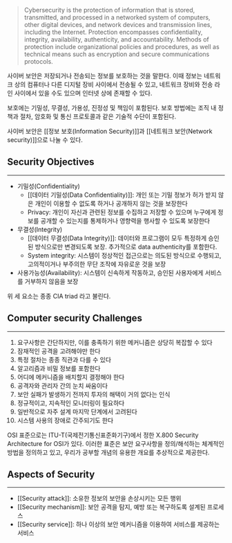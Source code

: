 > Cybersecurity is the protection of information that is stored, transmitted, and processed in a networked system of computers, other digital devices, and network devices and transmission lines, including the Internet. Protection encompasses confidentiality, integrity, availability, authenticity, and accountability. Methods of protection include organizational policies and procedures, as well as technical means such as encryption and secure communications protocols. 


사이버 보안은 저장되거나 전송되는 정보를 보호하는 것을 말한다. 이때 정보는 네트워크 상의 컴퓨터나 다른 디지털 장비 사이에서 전송될 수 있고, 네트워크 장비와 전송 라인 사이에서 있을 수도 있으며 인터넷 상에 존재할 수 있다. 

보호에는 기밀성, 무결성, 가용성, 진정성 및 책임이 포함된다. 보호 방법에는 조직 내 정책과 절차, 암호화 및 통신 프로토콜과 같은 기술적 수단이 포함된다. 

사이버 보안은 [[정보 보호(Information Security)]]과 [[네트워크 보안(Network security)]]으로 나눌 수 있다. 


## **Security Objectives**
---
+ 기밀성(Confidentiality)
	+ [[데이터 기밀성(Data Confidentiality)]]: 개인 또는 기밀 정보가 허가 받지 않은 개인이 이용할 수 없도록 하거나 공개하지 않는 것을 보장한다
	+ Privacy: 개인이 자신과 관련된 정보를 수집하고 저장할 수 있으며 누구에게 정보를 공개할 수 있는지를 통제하거나 영향력을 행사할 수 있도록 보장한다
+ 무결성(Integrity)
	+ [[데이터 무결성(Data Integrity)]]: 데이터와 프로그램이 모두 특정하게 승인된 방식으로만 변경되도록 보장. 추가적으로 data authenticity를 포함한다. 
	+ System integrity: 시스템이 정상적인 접근으로는 의도된 방식으로 수행되고, 고의적이거나 부주의한 무단 조작에 자유로운 것을 보장
+ 사용가능성(Availability): 시스템이 신속하게 작동하고, 승인된 사용자에게 서비스를 거부하지 않음을 보장

위 세 요소는 종종 CIA triad 라고 불린다. 

## **Computer security Challenges**
---
1. 요구사항은 간단하지만, 이를 충족하기 위한 메커니즘은 상당히 복잡할 수 있다
2. 잠재적인 공격을 고려해야만 한다
3. 특정 절차는 종종 직관과 다를 수 있다 
4. 알고리즘과 비밀 정보를 포함한다
5. 어디에 메커니즘을 배치할지 결정해야 한다
6. 공격자와 관리자 간의 눈치 싸움이다
7. 보안 실패가 발생하기 전까지 투자의 해택이 거의 없다는 인식
8. 정규적이고, 지속적인 모니터링이 필요하다
9. 일반적으로 자주 설계 마지막 단계에서 고려된다
10. 시스템 사용의 장애로 간주되기도 한다


OSI 표준으로는 ITU-T(국제전기통신표준화기구)에서 정한 X.800 Security Architecture for OSI가 있다. 이러한 표준은 보안 요구사항을 정의/해석하는 체계적인 방법을 정의하고 있고, 우리가 공부할 개념의 유용한 개요를 추상적으로 제공한다.

## **Aspects of Security**
---
+ [[Security attack]]: 소유한 정보의 보안을 손상시키는 모든 행위
+ [[Security mechanism]]: 보안 공격을 탐지, 예방 또는 복구하도록 설계된 프로세스
+ [[Security service]]: 하나 이상의 보안 메커니즘을 이용하여 서비스를 제공하는 서비스





